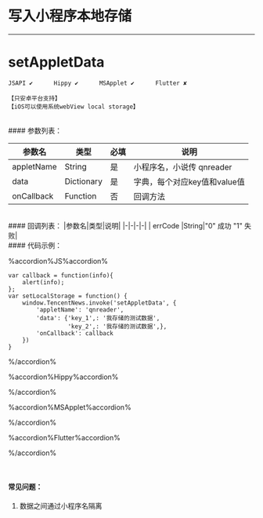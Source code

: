 # 写入小程序本地存储
---
# setAppletData

```
JSAPI ✔      Hippy ✔      MSApplet ✔      Flutter ✘

【只安卓平台支持】
【iOS可以使用系统webView local storage】

```
<br>
#### 参数列表：

|参数名|类型|必填|说明|
|-|-|-|-| 
|appletName|String|是|小程序名，小说传 qnreader|
|data|Dictionary|是|字典，每个对应key值和value值|
|onCallback|Function|否|回调方法|
<br>
#### 回调列表：
|参数名|类型|说明|
|-|-|-|-| 
| errCode |String|"0" 成功 "1" 失败|
<br>
#### 代码示例：


%accordion%JS%accordion%

```
var callback = function(info){
    alert(info);
};
var setLocalStorage = function() {
    window.TencentNews.invoke('setAppletData', {
        'appletName': 'qnreader',
        'data': {'key_1',: '我存储的测试数据',
                 'key_2',: '我存储的测试数据',},
        'onCallback': callback
    })
}

```

%/accordion%

%accordion%Hippy%accordion%

%/accordion%

%accordion%MSApplet%accordion%

%/accordion%

%accordion%Flutter%accordion%

%/accordion%

<br>

#### 常见问题：
1. 数据之间通过小程序名隔离